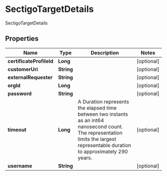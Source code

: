 

# SectigoTargetDetails

SectigoTargetDetails

## Properties

Name | Type | Description | Notes
------------ | ------------- | ------------- | -------------
**certificateProfileId** | **Long** |  |  [optional]
**customerUri** | **String** |  |  [optional]
**externalRequester** | **String** |  |  [optional]
**orgId** | **Long** |  |  [optional]
**password** | **String** |  |  [optional]
**timeout** | **Long** | A Duration represents the elapsed time between two instants as an int64 nanosecond count. The representation limits the largest representable duration to approximately 290 years. |  [optional]
**username** | **String** |  |  [optional]



